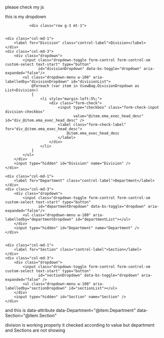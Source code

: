 please check my js 
<script>
document.addEventListener("DOMContentLoaded", function () {
 
    const KPIMaster = document.getElementById("form");
    const deleteButton = document.getElementById("deleteButton");
    const refNoLinks = document.querySelectorAll(".refNoLink");

    const divisionInput = document.getElementById('divisionDropdown');
    const departmentInput = document.getElementById('departmentDropdown');
    const sectionInput = document.getElementById('sectionDropdown');

    const divisionHidden = document.getElementById('Division');
    const departmentHidden = document.getElementById('Department');
    const sectionHidden = document.getElementById('Section');

    const deptList = document.getElementById('departmentList');
    const secList = document.getElementById('sectionList');

  
    function loadDepartments(callback) {
        const selectedDivisions = divisionHidden.value.split(';').filter(x => x);
        deptList.innerHTML = '';
        secList.innerHTML = '';
        departmentInput.value = '';
        sectionInput.value = '';

        if (selectedDivisions.length === 0) {
            if (callback) callback();
            return;
        }

        let requests = selectedDivisions.length;
        selectedDivisions.forEach(division => {
            $.getJSON('/TPR/GetDepartments', { division: division }, function (data) {
                data.forEach(dept => {
                    deptList.innerHTML += `
                        <li style="margin-left:5%;">
                            <div class="form-check">
                                <input type="checkbox" class="form-check-input department-checkbox"
                                    data-division="${dept.ema_exec_head_desc}"
                                    value="${dept.ema_dept_desc}"
                                    id="dept_${dept.ema_dept_desc.replace(/\s+/g, '_')}">
                                <label class="form-check-label" for="dept_${dept.ema_dept_desc.replace(/\s+/g, '_')}">
                                    ${dept.ema_dept_desc}
                                </label>
                            </div>
                        </li>`;
                });
            }).always(() => {
                requests--;
                if (requests === 0 && callback) callback();
            });
        });
    }

    function loadSections(callback) {
        const selectedDepts = Array.from(document.querySelectorAll('.department-checkbox:checked'));
        secList.innerHTML = '';
        sectionInput.value = '';

        if (selectedDepts.length === 0) {
            if (callback) callback();
            return;
        }

        let requests = selectedDepts.length;
        selectedDepts.forEach(cb => {
            const division = cb.getAttribute('data-division');
            const dept = cb.value;

            $.getJSON('/TPR/GetSections', { division: division, department: dept }, function (data) {
                data.forEach(sec => {
                    secList.innerHTML += `
                        <li style="margin-left:5%;">
                            <div class="form-check">
                                <input type="checkbox" class="form-check-input section-checkbox"
                                    value="${sec.ema_section_desc}"
                                    id="sec_${sec.ema_section_desc.replace(/\s+/g, '_')}">
                                <label class="form-check-label" for="sec_${sec.ema_section_desc.replace(/\s+/g, '_')}">
                                    ${sec.ema_section_desc}
                                </label>
                            </div>
                        </li>`;
                });
            }).always(() => {
                requests--;
                if (requests === 0 && callback) callback();
            });
        });
    }
    refNoLinks.forEach(link => {
        link.addEventListener("click", function (event) {
            event.preventDefault();
            KPIMaster.style.display = "block";

            document.getElementById("KPICode").value = this.getAttribute("data-KPICode");
            document.getElementById("KPILevel").value = this.getAttribute("data-KPILevel");
            document.getElementById("Company").value = this.getAttribute("data-Company");
            document.getElementById("PerspectiveID").value = this.getAttribute("data-PerspectiveID");
            document.getElementById("TypeofKPIID").value = this.getAttribute("data-TypeofKPIID");
            document.getElementById("UnitID").value = this.getAttribute("data-UnitID");
            document.getElementById("KPIDefination").value = this.getAttribute("data-KPIDefination");
            document.getElementById("KPIDetails").value = this.getAttribute("data-KPIDetails");
            document.getElementById("PeriodicityID").value = this.getAttribute("data-PeriodicityName");
            document.getElementById("GoodPerformance").value = this.getAttribute("data-GoodPerformance");
            document.getElementById("NoofDecimal").value = this.getAttribute("data-NoofDecimal");
            document.getElementById("KPIID").value = this.getAttribute("data-id");

       
            const divisionValues = this.getAttribute("data-Division")?.split(';').map(v => v.trim()) || [];
            document.querySelectorAll('.division-checkbox').forEach(cb => {
                cb.checked = divisionValues.includes(cb.value.trim());
            });
            const selectedDivisions = Array.from(document.querySelectorAll('.division-checkbox:checked')).map(cb => cb.value);
            divisionHidden.value = selectedDivisions.join(';');
            divisionInput.value = selectedDivisions.length ? `${selectedDivisions.length} selected` : '';

          
            loadDepartments(() => {
                const deptValues = this.getAttribute("data-department")?.split(',').map(v => v.trim().replace(/&amp;/g, '&')) || [];
                document.querySelectorAll('.department-checkbox').forEach(cb => {
                    cb.checked = deptValues.includes(cb.value.trim());
                });
                const selectedDepartments = Array.from(document.querySelectorAll('.department-checkbox:checked')).map(cb => cb.value);
                departmentHidden.value = selectedDepartments.join(';');
                departmentInput.value = selectedDepartments.length ? `${selectedDepartments.length} selected` : '';

             
                loadSections(() => {
                    const sectionValues = this.getAttribute("data-section")?.split(',').map(v => v.trim().replace(/&amp;/g, '&')) || [];
                    document.querySelectorAll('.section-checkbox').forEach(cb => {
                        cb.checked = sectionValues.includes(cb.value.trim());
                    });
                    const selectedSections = Array.from(document.querySelectorAll('.section-checkbox:checked')).map(cb => cb.value);
                    sectionHidden.value = selectedSections.join(';');
                    sectionInput.value = selectedSections.length ? `${selectedSections.length} selected` : '';
                });
            });

            if (deleteButton) {
                deleteButton.style.display = "inline-block";
            }
        });
    });
});
</script>

this is my dropdown 

               <div class="row g-3 mt-1">

  
    <div class="col-md-1">
        <label for="Division" class="control-label">Division</label>
    </div>
    <div class="col-md-3">
        <div class="dropdown">
            <input class="dropdown-toggle form-control form-control-sm custom-select text-start" type="button"
                   id="divisionDropdown" data-bs-toggle="dropdown" aria-expanded="false"/>
            <ul class="dropdown-menu w-100" aria-labelledby="divisionDropdown" id="divisionList">
                @foreach (var item in ViewBag.DivisionDropdown as List<Division>)
                {
                    <li style="margin-left:5%;">
                        <div class="form-check">
                            <input type="checkbox" class="form-check-input division-checkbox"
                                   value="@item.ema_exec_head_desc" id="div_@item.ema_exec_head_desc" />
                            <label class="form-check-label" for="div_@item.ema_exec_head_desc">
                                @item.ema_exec_head_desc
                            </label>
                        </div>
                    </li>
                }
            </ul>
        </div>
        <input type="hidden" id="Division" name="Division" />
    </div>

    <div class="col-md-1">
        <label for="Department" class="control-label">Department</label>
    </div>
    <div class="col-md-3">
        <div class="dropdown">
            <input class="dropdown-toggle form-control form-control-sm custom-select text-start" type="button"
                   id="departmentDropdown" data-bs-toggle="dropdown" aria-expanded="false"/>
            <ul class="dropdown-menu w-100" aria-labelledby="departmentDropdown" id="departmentList"></ul>
        </div>
        <input type="hidden" id="Department" name="Department" />
    </div>

 
    <div class="col-md-1">
        <label for="Section" class="control-label">Section</label>
    </div>
    <div class="col-md-3">
        <div class="dropdown">
            <input class="dropdown-toggle form-control form-control-sm custom-select text-start" type="button"
                   id="sectionDropdown" data-bs-toggle="dropdown" aria-expanded="false" />
            <ul class="dropdown-menu w-100" aria-labelledby="sectionDropdown" id="sectionList"></ul>
        </div>
        <input type="hidden" id="Section" name="Section" />
    </div>

</div>


and this is data-attribute 
data-Department="@item.Department"
data-Section="@item.Section"

division is working properly it checked according to value but department and Sections are not showing 
